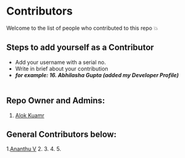 # Contributors
Welcome to the list of people who contributed to this repo 💥

## Steps to add yourself as a Contributor
- Add your username with a serial no.
- Write in brief about your contribution
- ___for example: 16. Abhilasha Gupta (added my Developer Profile)___ <br></br>

## Repo Owner and Admins:
1. [Alok Kuamr](https://github.com/alokkumax)

## General Contributors below:
1.[Ananthu V](https://github.com/ananthuvng)
2.
3.
4.
5.

